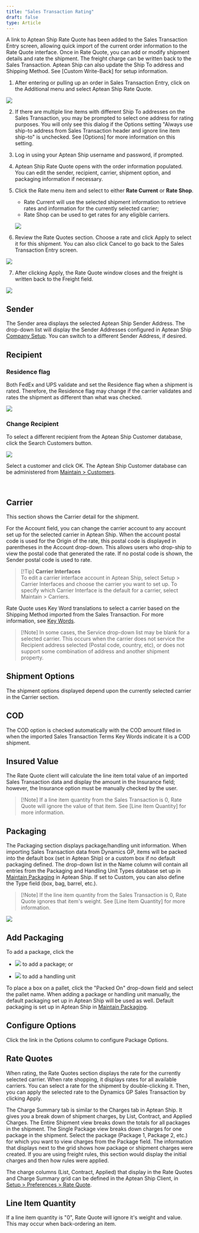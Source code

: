 ```yaml
---
title: "Sales Transaction Rating"
draft: false
type: Article
---
```


A link to Aptean Ship Rate Quote has been added to the Sales Transaction Entry screen, allowing quick import of the current order information to the Rate Quote interface. Once in Rate Quote, you can add or modify shipment details and rate the shipment. The freight charge can be written back to the Sales Transaction. Aptean Ship can also update the Ship To address and Shipping Method. See [Custom Write-Back] for setup information.
1. After entering or pulling up an order in Sales Transaction Entry, click on the Additional menu and select Aptean Ship Rate Quote.

![](assets/images/dynamicsgp-ratequote1.png)

2. If there are multiple line items with different Ship To addresses on the Sales Transaction, you may be prompted to select one address for rating purposes.
You will only see this dialog if the Options setting "Always use ship-to address from Sales Transaction header and ignore line item ship-to" is unchecked. See [Options] for more information on this setting.
3. Log in using your Aptean Ship username and password, if prompted.
4. Aptean Ship Rate Quote opens with the order information populated. You can edit the sender, recipient, carrier, shipment option, and packaging information if necessary.
5. Click the Rate menu item and select to either **Rate Current** or **Rate Shop**.
	* Rate Current will use the selected shipment information to retrieve rates and information for the currently selected carrier;
	* Rate Shop can be used to get rates for any eligible carriers.

	![](assets/images/dynamicsgp-ratequote-ratemenu.png)

6. Review the Rate Quotes section. Choose a rate and click Apply to select it for this shipment. You can also click Cancel to go back to the Sales Transaction Entry screen.

![](assets/images/dynamicsgp-ratequote-ratequotes.png)

7. After clicking Apply, the Rate Quote window closes and the freight is written back to the Freight field.

![](assets/images/dynamicsgp-ratequote5.png)

## Sender


The Sender area displays the selected Aptean Ship Sender Address. The drop-down list will display the Sender Addresses configured in Aptean Ship [Company Setup](company-setup.md). You can switch to a different Sender Address, if desired.
## Recipient


### Residence flag


Both FedEx and UPS validate and set the Residence flag when a shipment is rated. Therefore, the Residence flag may change if the carrier validates and rates the shipment as different than what was checked.

![](assets/images/dynamicsgp-ratequote6.png)

### Change Recipient


To select a different recipient from the Aptean Ship Customer database, click the Search Customers button.

![](assets/images/dynamicsgp-ratequote7.png)

Select a customer and click OK. The Aptean Ship Customer database can be administered from [Maintain > Customers](customers-overview.md).

 
## Carrier


This section shows the Carrier detail for the shipment.

For the Account field, you can change the carrier account to any account set up for the selected carrier in Aptean Ship. When the account postal code is used for the Origin of the rate, this postal code is displayed in parentheses in the Account drop-down. This allows users who drop-ship to view the postal code that generated the rate. If no postal code is shown, the Sender postal code is used to rate.

>[!Tip] **Carrier Interfaces** <br>To edit a carrier interface account in Aptean Ship, select Setup > Carrier Interfaces and choose the carrier you want to set up. To specify which Carrier Interface is the default for a carrier, select Maintain > Carriers.

Rate Quote uses Key Word translations to select a carrier based on the Shipping Method imported from the Sales Transaction. For more information, see [Key Words](http://ask.shipping.apteancloud.com/akb/key_words/).
>[!Note] In some cases, the Service drop-down list may be blank for a selected carrier. This occurs when the carrier does not service the Recipient address selected (Postal code, country, etc), or does not support some combination of address and another shipment property. 
## Shipment Options


The shipment options displayed depend upon the currently selected carrier in the Carrier section.
## COD


The COD option is checked automatically with the COD amount filled in when the imported Sales Transaction Terms Key Words indicate it is a COD shipment.
## Insured Value


The Rate Quote client will calculate the line item total value of an imported Sales Transaction data and display the amount in the Insurance field; however, the Insurance option must be manually checked by the user.
>[!Note] If a line item quantity from the Sales Transaction is 0, Rate Quote will ignore the value of that item. See [Line Item Quantity] for more information.
## Packaging


The Packaging section displays package/handling unit information. When importing Sales Transaction data from Dynamics GP, items will be packed into the default box (set in Aptean Ship) or a custom box if no default packaging defined. The drop-down list in the Name column will contain all entries from the Packaging and Handling Unit Types database set up in [Maintain Packaging](packaging-overview.md) in Aptean Ship. If set to Custom, you can also define the Type field (box, bag, barrel, etc.).
>[!Note] If the line item quantity from the Sales Transaction is 0, Rate Quote ignores that item's weight. See [Line Item Quantity] for more information.

![](assets/images/dynamicsgp-ratequote8.png)

## Add Packaging


To add a package, click the

* ![](assets/images/salestran1.png) to add a package; or

* ![](assets/images/salestran2.png) to add a handling unit

To place a box on a pallet, click the "Packed On" drop-down field and select the pallet name. When adding a package or handling unit manually, the default packaging set up in Aptean Ship will be used as well. Default packaging is set up in Aptean Ship in [Maintain Packaging](packaging-overview.md).

## Configure Options


Click the link in the Options column to configure Package Options.
## Rate Quotes


When rating, the Rate Quotes section displays the rate for the currently selected carrier. When rate shopping, it displays rates for all available carriers. You can select a rate for the shipment by double-clicking it. Then, you can apply the selected rate to the Dynamics GP Sales Transaction by clicking Apply.

The Charge Summary tab is similar to the Charges tab in Aptean Ship. It gives you a break down of shipment charges, by List, Contract, and Applied Charges. The Entire Shipment view breaks down the totals for all packages in the shipment. The Single Package view breaks down charges for one package in the shipment. Select the package (Package 1, Package 2, etc.) for which you want to view charges from the Package field. The information that displays next to the grid shows how package or shipment charges were created. If you are using freight rules, this section would display the initial charges and then how rules were applied.

The charge columns (List, Contract, Applied) that display in the Rate Quotes and Charge Summary grid can be defined in the Aptean Ship Client, in [Setup > Preferences > Rate Quote](rate-quote-preferences.md).
## Line Item Quantity


If a line item quantity is "0", Rate Quote will ignore it's weight and value. This may occur when back-ordering an item.

